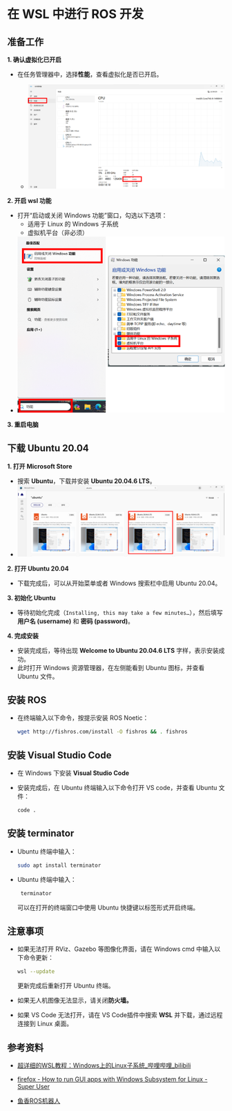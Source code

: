 # 在 WSL 中进行 ROS 开发

## 准备工作

**1. 确认虚拟化已开启**

- 在任务管理器中，选择**性能**，查看虚拟化是否已开启。

  - ![](image/pic1.png)

**2. 开启 wsl 功能**

- 打开“启动或关闭 Windows 功能”窗口，勾选以下选项：
  - 适用于 Linux 的 Windows 子系统
  - 虚拟机平台（非必须）
- ![](image/pic2.png)

**3. 重启电脑**

## 下载 Ubuntu 20.04

**1. 打开 Microsoft Store**

- 搜索 **Ubuntu**，下载并安装 **Ubuntu 20.04.6 LTS**。
- ![](image/pic3.png)

**2. 打开 Ubuntu 20.04**

- 下载完成后，可以从开始菜单或者 Windows 搜索栏中启用 Ubuntu 20.04。

**3. 初始化 Ubuntu**

- 等待初始化完成（`Installing, this may take a few minutes…`），然后填写**用户名 (username)** 和 **密码 (password)**。

**4. 完成安装**

- 安装完成后，等待出现 **Welcome to Ubuntu 20.04.6 LTS** 字样，表示安装成功。
- 此时打开 Windows 资源管理器，在左侧能看到 Ubuntu 图标，并查看 Ubuntu 文件。

## 安装 ROS

- 在终端输入以下命令，按提示安装 ROS Noetic：
  
  ```bash
  wget http://fishros.com/install -O fishros && . fishros
  ```

## 安装 Visual Studio Code

- 在 Windows 下安装 **Visual Studio Code**

- 安装完成后，在 Ubuntu 终端输入以下命令打开 VS code，并查看 Ubuntu 文件：
  
  ```bash
  code .
  ```

## 安装 terminator

- Ubuntu 终端中输入：
  ```bash
  sudo apt install terminator
  ```
- Ubuntu 终端中输入：
  ```bash
   terminator
  ```
   可以在打开的终端窗口中使用 Ubuntu 快捷键以标签形式开启终端。


## 注意事项

- 如果无法打开 RViz、Gazebo 等图像化界面，请在 Windows cmd 中输入以下命令更新：
  
  ```bash
  wsl --update
  ```
  
  更新完成后重新打开 Ubuntu 终端。

- 如果无人机图像无法显示，请关闭**防火墙。**

- 如果 VS Code 无法打开，请在 VS Code插件中搜索 **WSL** 并下载，通过远程连接到 Linux 桌面。

## 参考资料

- [超详细的WSL教程：Windows上的Linux子系统_哔哩哔哩_bilibili](https://www.bilibili.com/video/BV1tW42197za/?spm_id_from=333.1007.top_right_bar_window_history.content.click&vd_source=6d0b706676e3d39f9a5901aeb336cb8b)

- [firefox - How to run GUI apps with Windows Subsystem for Linux - Super User](https://superuser.com/questions/1580610/how-to-run-gui-apps-with-windows-subsystem-for-linux)

- [鱼香ROS机器人](https://fishros.com/)
